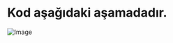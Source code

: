 
# Kod aşağıdaki aşamadadır.

![Image](https://github.com/user-attachments/assets/55385e7d-a06b-4d21-a10b-906888745fa5)
